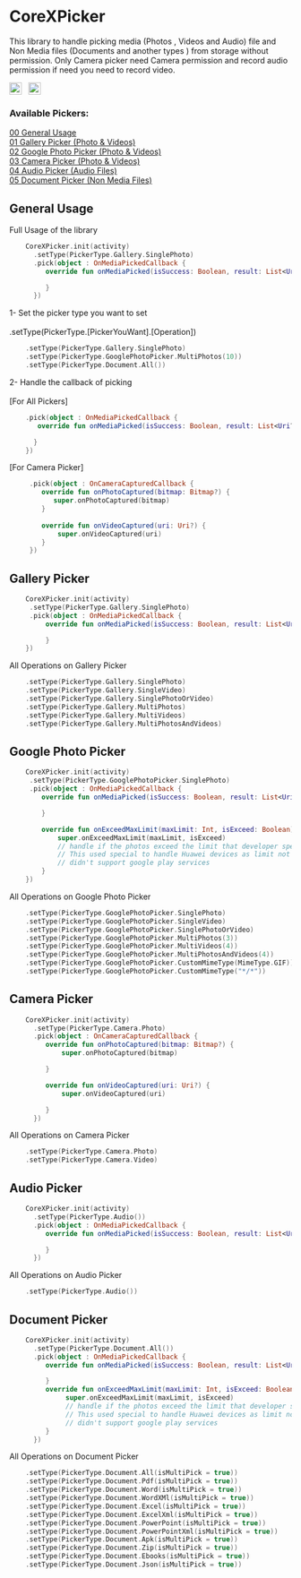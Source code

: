# CoreXPicker

This library to handle picking media (Photos , Videos and Audio) file and Non Media files (Documents
and another types ) from storage without permission.
Only Camera picker need Camera permission and record audio permission if need you need to record video.

  <img src="https://maven-badges.herokuapp.com/maven-central/io.github.dev-anasmohammed:corex.picker/library/badge.svg" height="22" valign="middle">&nbsp;&nbsp;
  <img src="https://img.shields.io/badge/API-26%2B-brightgreen.svg?style=flat" height="22" valign="middle">&nbsp;&nbsp;

### Available Pickers:

[00 General Usage](#general-usage)<br/>
[01 Gallery Picker (Photo & Videos)](#gallery-picker)<br/>
[02 Google Photo Picker (Photo & Videos)](#google-photo-picker)<br/>
[03 Camera Picker (Photo & Videos)](#camera-picker)<br/>
[04 Audio Picker (Audio Files)](#audio-picker)<br/>
[05 Document Picker (Non Media Files)](#document-picker)<br/>

## General Usage

Full Usage of the library
<br/>

```kotlin
    CoreXPicker.init(activity)
      .setType(PickerType.Gallery.SinglePhoto)
      .pick(object : OnMediaPickedCallback {
         override fun onMediaPicked(isSuccess: Boolean, result: List<Uri?>) {

         }
      })
```

1- Set the picker type you want to set
<br/>
<br/>
.setType(PickerType.[PickerYouWant].[Operation])

```kotlin
    .setType(PickerType.Gallery.SinglePhoto)
    .setType(PickerType.GooglePhotoPicker.MultiPhotos(10))
    .setType(PickerType.Document.All())
```

2- Handle the callback of picking
<br/>
<br/> [For All Pickers]

```kotlin
    .pick(object : OnMediaPickedCallback {
       override fun onMediaPicked(isSuccess: Boolean, result: List<Uri?>) {

      }
    })
```

[For Camera Picker]

```kotlin
     .pick(object : OnCameraCapturedCallback {
        override fun onPhotoCaptured(bitmap: Bitmap?) {
           super.onPhotoCaptured(bitmap)
        }
 
        override fun onVideoCaptured(uri: Uri?) {
            super.onVideoCaptured(uri)
        }
     })
```

## Gallery Picker

```kotlin
    CoreXPicker.init(activity)
     .setType(PickerType.Gallery.SinglePhoto)
     .pick(object : OnMediaPickedCallback {
         override fun onMediaPicked(isSuccess: Boolean, result: List<Uri?>) {

         }
    })
```

All Operations on Gallery Picker
<br/>

```kotlin
    .setType(PickerType.Gallery.SinglePhoto)
    .setType(PickerType.Gallery.SingleVideo)
    .setType(PickerType.Gallery.SinglePhotoOrVideo)
    .setType(PickerType.Gallery.MultiPhotos)
    .setType(PickerType.Gallery.MultiVideos)
    .setType(PickerType.Gallery.MultiPhotosAndVideos)
```

## Google Photo Picker

```kotlin
    CoreXPicker.init(activity)
     .setType(PickerType.GooglePhotoPicker.SinglePhoto)
     .pick(object : OnMediaPickedCallback {
        override fun onMediaPicked(isSuccess: Boolean, result: List<Uri?>) {

        }

        override fun onExceedMaxLimit(maxLimit: Int, isExceed: Boolean) {
            super.onExceedMaxLimit(maxLimit, isExceed)
            // handle if the photos exceed the limit that developer specify
            // This used special to handle Huawei devices as limit not work for device that
            // didn't support google play services
        }
    })
```

All Operations on Google Photo Picker
<br/>

```kotlin
    .setType(PickerType.GooglePhotoPicker.SinglePhoto)
    .setType(PickerType.GooglePhotoPicker.SingleVideo)
    .setType(PickerType.GooglePhotoPicker.SinglePhotoOrVideo)
    .setType(PickerType.GooglePhotoPicker.MultiPhotos(3))
    .setType(PickerType.GooglePhotoPicker.MultiVideos(4))
    .setType(PickerType.GooglePhotoPicker.MultiPhotosAndVideos(4))
    .setType(PickerType.GooglePhotoPicker.CustomMimeType(MimeType.GIF))
    .setType(PickerType.GooglePhotoPicker.CustomMimeType("*/*"))
```

## Camera Picker

```kotlin
    CoreXPicker.init(activity)
      .setType(PickerType.Camera.Photo)
      .pick(object : OnCameraCapturedCallback {
         override fun onPhotoCaptured(bitmap: Bitmap?) {
             super.onPhotoCaptured(bitmap)

         }

         override fun onVideoCaptured(uri: Uri?) {
             super.onVideoCaptured(uri)

         }
      })
```

All Operations on Camera Picker
<br/>

```kotlin
    .setType(PickerType.Camera.Photo)
    .setType(PickerType.Camera.Video)
```

## Audio Picker

```kotlin
    CoreXPicker.init(activity)
      .setType(PickerType.Audio())
      .pick(object : OnMediaPickedCallback {
         override fun onMediaPicked(isSuccess: Boolean, result: List<Uri?>) {

         }
      })
```

All Operations on Audio Picker
<br/>

```kotlin
    .setType(PickerType.Audio())
```

## Document Picker
```kotlin
    CoreXPicker.init(activity)
      .setType(PickerType.Document.All())
      .pick(object : OnMediaPickedCallback {
         override fun onMediaPicked(isSuccess: Boolean, result: List<Uri?>) {

         }
         override fun onExceedMaxLimit(maxLimit: Int, isExceed: Boolean) {
              super.onExceedMaxLimit(maxLimit, isExceed)
              // handle if the photos exceed the limit that developer specify
              // This used special to handle Huawei devices as limit not work for device that
              // didn't support google play services
         }
      })
```

All Operations on Document Picker
<br/>

```kotlin
    .setType(PickerType.Document.All(isMultiPick = true))
    .setType(PickerType.Document.Pdf(isMultiPick = true))
    .setType(PickerType.Document.Word(isMultiPick = true))
    .setType(PickerType.Document.WordXMl(isMultiPick = true))
    .setType(PickerType.Document.Excel(isMultiPick = true))
    .setType(PickerType.Document.ExcelXml(isMultiPick = true))
    .setType(PickerType.Document.PowerPoint(isMultiPick = true))
    .setType(PickerType.Document.PowerPointXml(isMultiPick = true))
    .setType(PickerType.Document.Apk(isMultiPick = true))
    .setType(PickerType.Document.Zip(isMultiPick = true))
    .setType(PickerType.Document.Ebooks(isMultiPick = true))
    .setType(PickerType.Document.Json(isMultiPick = true))
```
